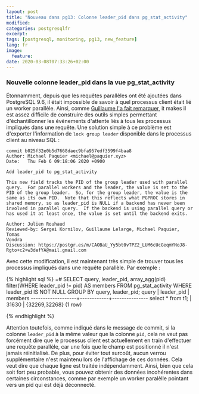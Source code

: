 ```yaml
---
layout: post
title: "Nouveau dans pg13: Colonne leader_pid dans pg_stat_activity"
modified:
categories: postgresqlfr
excerpt:
tags: [postgresql, monitoring, pg13, new_feature]
lang: fr
image:
  feature:
date: 2020-03-08T07:33:26+02:00
---
```


### Nouvelle colonne leader_pid dans la vue pg_stat_activity

Étonnamment, depuis que les requêtes parallèles ont été ajoutées dans
PostgreSQL 9.6, il était impossible de savoir à quel processus client était lié
un worker parallèle.  Ainsi, comme [Guillaume l'a fait
remarquer](https://twitter.com/g_lelarge/status/1209486212190343168), it makes
il est assez difficile de construire des outils simples permettant
d'échantillonner les événements d'attente liés à tous les processus impliqués
dans une requête.  Une solution simple à ce problème est d'exporter
l'information de `lock group leader` disponible dans le processus client au
niveau SQL :

    commit b025f32e0b5d7668daec9bfa957edf3599f4baa8
    Author: Michael Paquier <michael@paquier.xyz>
    Date:   Thu Feb 6 09:18:06 2020 +0900

    Add leader_pid to pg_stat_activity

    This new field tracks the PID of the group leader used with parallel
    query.  For parallel workers and the leader, the value is set to the
    PID of the group leader.  So, for the group leader, the value is the
    same as its own PID.  Note that this reflects what PGPROC stores in
    shared memory, so as leader_pid is NULL if a backend has never been
    involved in parallel query.  If the backend is using parallel query or
    has used it at least once, the value is set until the backend exits.

    Author: Julien Rouhaud
    Reviewed-by: Sergei Kornilov, Guillaume Lelarge, Michael Paquier, Tomas
    Vondra
    Discussion: https://postgr.es/m/CAOBaU_Yy5bt0vTPZ2_LUM6cUcGeqmYNoJ8-Rgto+c2+w3defYA@mail.gmail.com

Avec cette modification, il est maintenant très simple de trouver tous les
processus impliqués dans une requête parallèle.  Par exemple :

{% highlight sql %}
=# SELECT query, leader_pid,
  array_agg(pid) filter(WHERE leader_pid != pid) AS members
FROM pg_stat_activity
WHERE leader_pid IS NOT NULL
GROUP BY query, leader_pid;
       query       | leader_pid |    members
-------------------+------------+---------------
 select * from t1; |      31630 | {32269,32268}
(1 row)

{% endhighlight %}

Attention toutefois, comme indiqué dans le message de commit, si la colonne
`leader_pid` à la même valeur que la colonne `pid`, cela ne veut pas forcément
dire que le processus client est actuellement en train d'effectuer une requête
parallèle, car une fois que le champ est positionné il n'est jamais
réinitialisé.  De plus, pour éviter tout surcoût, aucun verrou supplémentaire
n'est maintenu lors de l'affichage de ces données.  Cela veut dire que chaque
ligne est traitée indépendamment.  Ainsi, bien que cela soit fort peu probable,
vous pouvez obtenir des données incohérentes dans certaines circonstances,
comme par exemple un worker paralèlle pointant vers un pid qui est déjà
déconnecté.
